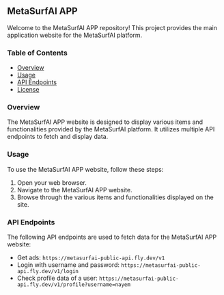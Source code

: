## MetaSurfAI APP

Welcome to the MetaSurfAI APP repository! This project provides the main application website for the MetaSurfAI platform.

### Table of Contents

- [Overview](#overview)
- [Usage](#usage)
- [API Endpoints](#api-endpoints)
- [License](#license)

### Overview

The MetaSurfAI APP website is designed to display various items and functionalities provided by the MetaSurfAI platform. It utilizes multiple API endpoints to fetch and display data.

### Usage

To use the MetaSurfAI APP website, follow these steps:

1. Open your web browser.
2. Navigate to the MetaSurfAI APP website.
3. Browse through the various items and functionalities displayed on the site.

### API Endpoints

The following API endpoints are used to fetch data for the MetaSurfAI APP website:

- Get ads: `https://metasurfai-public-api.fly.dev/v1`
- Login with username and password: `https://metasurfai-public-api.fly.dev/v1/login`
- Check profile data of a user: `https://metasurfai-public-api.fly.dev/v1/profile?username=nayem`
